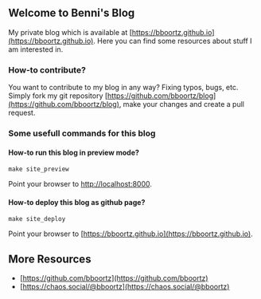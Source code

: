 ## Welcome to Benni's Blog

My private blog which is available at [https://bboortz.github.io](https://bboortz.github.io).
Here you can find some resources about stuff I am interested in.



### How-to contribute?

You want to contribute to my blog in any way? Fixing typos, bugs, etc.
Simply fork my git repository [https://github.com/bboortz/blog](https://github.com/bboortz/blog), make your changes and create a pull request.


### Some usefull commands for this blog

#### How-to run this blog in preview mode?

```
make site_preview
```

Point your browser to [http://localhost:8000](http://localhost:8080).


#### How-to deploy this blog as github page?

```
make site_deploy
```

Point your browser to [https://bboortz.github.io](https://bboortz.github.io).


## More Resources

* [https://github.com/bboortz](https://github.com/bboortz)
* [https://chaos.social/@bboortz](https://chaos.social/@bboortz)
